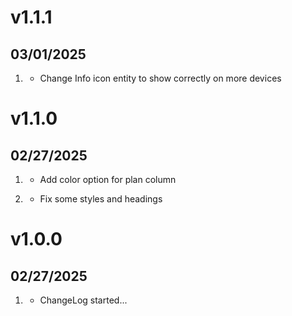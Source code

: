 # v1.1.1
##  03/01/2025

1. [](#bugfix)
    * Change Info icon entity to show correctly on more devices

# v1.1.0
##  02/27/2025

1. [](#new)
    * Add color option for plan column

1. [](#bugfix)
    * Fix some styles and headings

# v1.0.0
##  02/27/2025

1. [](#new)
    * ChangeLog started...

